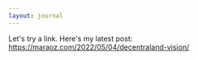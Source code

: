 ```yaml
---
layout: journal
---
```

Let's try a link. Here's my latest post: https://maraoz.com/2022/05/04/decentraland-vision/